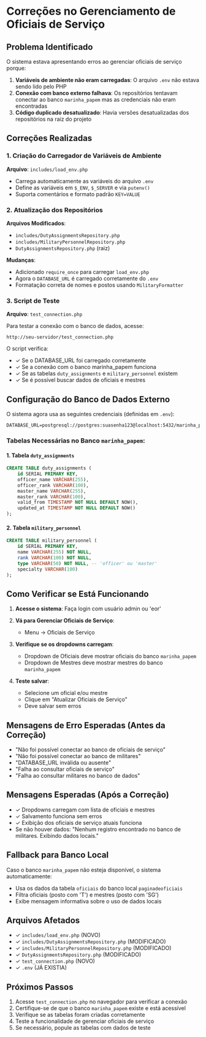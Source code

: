 # Correções no Gerenciamento de Oficiais de Serviço

## Problema Identificado

O sistema estava apresentando erros ao gerenciar oficiais de serviço porque:

1. **Variáveis de ambiente não eram carregadas**: O arquivo `.env` não estava sendo lido pelo PHP
2. **Conexão com banco externo falhava**: Os repositórios tentavam conectar ao banco `marinha_papem` mas as credenciais não eram encontradas
3. **Código duplicado desatualizado**: Havia versões desatualizadas dos repositórios na raiz do projeto

## Correções Realizadas

### 1. Criação do Carregador de Variáveis de Ambiente
**Arquivo**: `includes/load_env.php`

- Carrega automaticamente as variáveis do arquivo `.env`
- Define as variáveis em `$_ENV`, `$_SERVER` e via `putenv()`
- Suporta comentários e formato padrão `KEY=VALUE`

### 2. Atualização dos Repositórios

**Arquivos Modificados**:
- `includes/DutyAssignmentsRepository.php`
- `includes/MilitaryPersonnelRepository.php`
- `DutyAssignmentsRepository.php` (raiz)

**Mudanças**:
- Adicionado `require_once` para carregar `load_env.php`
- Agora o `DATABASE_URL` é carregado corretamente do `.env`
- Formatação correta de nomes e postos usando `MilitaryFormatter`

### 3. Script de Teste

**Arquivo**: `test_connection.php`

Para testar a conexão com o banco de dados, acesse:
```
http://seu-servidor/test_connection.php
```

O script verifica:
- ✓ Se o DATABASE_URL foi carregado corretamente
- ✓ Se a conexão com o banco marinha_papem funciona
- ✓ Se as tabelas `duty_assignments` e `military_personnel` existem
- ✓ Se é possível buscar dados de oficiais e mestres

## Configuração do Banco de Dados Externo

O sistema agora usa as seguintes credenciais (definidas em `.env`):

```
DATABASE_URL=postgresql://postgres:suasenha123@localhost:5432/marinha_papem
```

### Tabelas Necessárias no Banco `marinha_papem`:

#### 1. Tabela `duty_assignments`
```sql
CREATE TABLE duty_assignments (
    id SERIAL PRIMARY KEY,
    officer_name VARCHAR(255),
    officer_rank VARCHAR(100),
    master_name VARCHAR(255),
    master_rank VARCHAR(100),
    valid_from TIMESTAMP NOT NULL DEFAULT NOW(),
    updated_at TIMESTAMP NOT NULL DEFAULT NOW()
);
```

#### 2. Tabela `military_personnel`
```sql
CREATE TABLE military_personnel (
    id SERIAL PRIMARY KEY,
    name VARCHAR(255) NOT NULL,
    rank VARCHAR(100) NOT NULL,
    type VARCHAR(50) NOT NULL, -- 'officer' ou 'master'
    specialty VARCHAR(100)
);
```

## Como Verificar se Está Funcionando

1. **Acesse o sistema**: Faça login com usuário admin ou 'eor'

2. **Vá para Gerenciar Oficiais de Serviço**:
   - Menu → Oficiais de Serviço

3. **Verifique se os dropdowns carregam**:
   - Dropdown de Oficiais deve mostrar oficiais do banco `marinha_papem`
   - Dropdown de Mestres deve mostrar mestres do banco `marinha_papem`

4. **Teste salvar**:
   - Selecione um oficial e/ou mestre
   - Clique em "Atualizar Oficiais de Serviço"
   - Deve salvar sem erros

## Mensagens de Erro Esperadas (Antes da Correção)

- "Não foi possível conectar ao banco de oficiais de serviço"
- "Não foi possível conectar ao banco de militares"
- "DATABASE_URL inválida ou ausente"
- "Falha ao consultar oficiais de serviço"
- "Falha ao consultar militares no banco de dados"

## Mensagens Esperadas (Após a Correção)

- ✓ Dropdowns carregam com lista de oficiais e mestres
- ✓ Salvamento funciona sem erros
- ✓ Exibição dos oficiais de serviço atuais funciona
- Se não houver dados: "Nenhum registro encontrado no banco de militares. Exibindo dados locais."

## Fallback para Banco Local

Caso o banco `marinha_papem` não esteja disponível, o sistema automaticamente:
- Usa os dados da tabela `oficiais` do banco local `paginadeoficiais`
- Filtra oficiais (posto com 'T') e mestres (posto com 'SG')
- Exibe mensagem informativa sobre o uso de dados locais

## Arquivos Afetados

- ✓ `includes/load_env.php` (NOVO)
- ✓ `includes/DutyAssignmentsRepository.php` (MODIFICADO)
- ✓ `includes/MilitaryPersonnelRepository.php` (MODIFICADO)
- ✓ `DutyAssignmentsRepository.php` (MODIFICADO)
- ✓ `test_connection.php` (NOVO)
- ✓ `.env` (JÁ EXISTIA)

## Próximos Passos

1. Acesse `test_connection.php` no navegador para verificar a conexão
2. Certifique-se de que o banco `marinha_papem` existe e está acessível
3. Verifique se as tabelas foram criadas corretamente
4. Teste a funcionalidade de gerenciar oficiais de serviço
5. Se necessário, popule as tabelas com dados de teste
